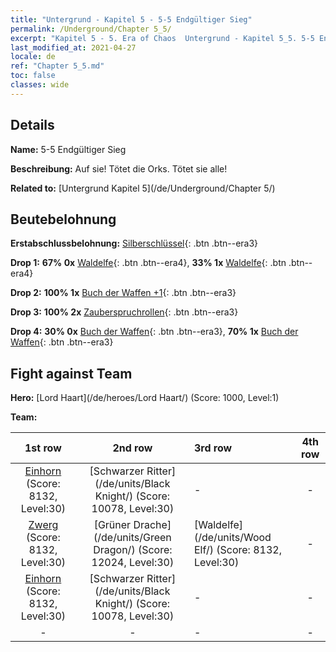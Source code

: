```yaml
---
title: "Untergrund - Kapitel 5 - 5-5 Endgültiger Sieg"
permalink: /Underground/Chapter 5_5/
excerpt: "Kapitel 5 - 5. Era of Chaos  Untergrund - Kapitel 5_5. 5-5 Endgültiger Sieg"
last_modified_at: 2021-04-27
locale: de
ref: "Chapter 5_5.md"
toc: false
classes: wide
---
```


## Details

 **Name:** 5-5 Endgültiger Sieg

 **Beschreibung:** Auf sie! Tötet die Orks. Tötet sie alle!

 **Related to:** [Untergrund Kapitel 5](/de/Underground/Chapter 5/)

## Beutebelohnung

 **Erstabschlussbelohnung:** [Silberschlüssel](/ItemsDE/con_693/){: .btn .btn--era3}

 **Drop 1:** **67% 0x** [Waldelfe](/ItemsDE/unt_201/){: .btn .btn--era4}, **33% 1x** [Waldelfe](/ItemsDE/unt_201/){: .btn .btn--era4}

 **Drop 2:** **100% 1x** [Buch der Waffen +1](/ItemsDE/mat_25/){: .btn .btn--era3}

 **Drop 3:** **100% 2x** [Zauberspruchrollen](/ItemsDE/con_694/){: .btn .btn--era3}

 **Drop 4:** **30% 0x** [Buch der Waffen](/ItemsDE/mat_18/){: .btn .btn--era3}, **70% 1x** [Buch der Waffen](/ItemsDE/mat_18/){: .btn .btn--era3}


## Fight against Team
 **Hero:** [Lord Haart](/de/heroes/Lord Haart/) (Score: 1000, Level:1)

 **Team:**


  | 1st row | 2nd row | 3rd row | 4th row |
  |:----:|:----:|:----|:----:|
  | [Einhorn](/de/units/Unicorn/) (Score: 8132, Level:30)  | [Schwarzer Ritter](/de/units/Black Knight/) (Score: 10078, Level:30)  | - | - |
  | [Zwerg](/de/units/Dwarf/) (Score: 8132, Level:30)  | [Grüner Drache](/de/units/Green Dragon/) (Score: 12024, Level:30)  | [Waldelfe](/de/units/Wood Elf/) (Score: 8132, Level:30)  | - |
  | [Einhorn](/de/units/Unicorn/) (Score: 8132, Level:30)  | [Schwarzer Ritter](/de/units/Black Knight/) (Score: 10078, Level:30)  | - | - |
  | - | - | - | - |


